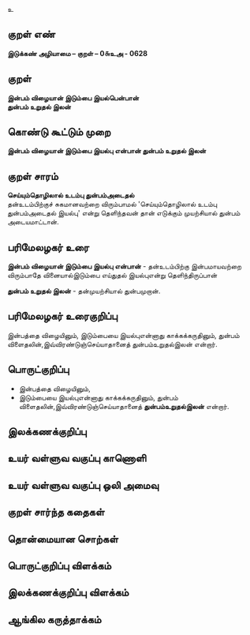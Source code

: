 உ

## குறள் எண் 

**இடுக்கண் அழியாமை – குறள் – 0௬உஅ - 0628**  

## குறள் 

**இன்பம் விழையான் இடும்பை இயல்பென்பான்  
துன்பம் உறுதல் இலன்**  

## கொண்டு கூட்டும் முறை

**இன்பம் விழையான் இடும்பை இயல்பு என்பான் துன்பம் உறுதல் இலன்** 

## குறள் சாரம் 

**செய்யும்தொழிலால் உடம்பு துன்பம்அடைதல்**  
தன்உடம்பிற்குச் சுகமானவற்றை விரும்பாமல் 'செய்யும்தொழிலால் உடம்பு துன்பம்அடைதல் இயல்பு' என்று தெளிந்தவன் தான் எடுக்கும் முயற்சியால் துன்பம் அடையமாட்டான்.  

## பரிமேலழகர் உரை

**இன்பம் விழையான் இடும்பை இயல்பு என்பான்** - தன்உடம்பிற்கு இன்பமாயவற்றை விரும்பாதே வினையால்இடும்பை எய்துதல் இயல்புஎன்று தெளிந்திருப்பான்  

**துன்பம் உறுதல் இலன்** - தன்முயற்சியால் துன்பமுறான். 

## பரிமேலழகர் உரைகுறிப்பு   

இன்பத்தை விழையினும், இடும்பையை இயல்புஎன்னாது காக்கக்கருதினும், துன்பம் விளைதலின்,இவ்விரண்டுஞ்செய்யாதானைத் துன்பம்உறுதல்இலன் என்றார்.    

## பொருட்குறிப்பு 

* இன்பத்தை விழையினும்,  
* இடும்பையை இயல்புஎன்னாது காக்கக்கருதினும், துன்பம் விளைதலின்,இவ்விரண்டுஞ்செய்யாதானைத் **துன்பம்உறுதல்இலன்** என்றார்.   

## இலக்கணக்குறிப்பு  


## உயர் வள்ளுவ வகுப்பு காணொளி


## உயர் வள்ளுவ வகுப்பு ஒலி அமைவு 

 
## குறள் சார்ந்த கதைகள் 


## தொன்மையான சொற்கள்


## பொருட்குறிப்பு விளக்கம்


## இலக்கணக்குறிப்பு விளக்கம்


## ஆங்கில கருத்தாக்கம் 


